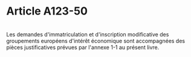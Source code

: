 # Article A123-50

<p><br/>Les demandes d'immatriculation et d'inscription modificative des groupements européens d'intérêt économique sont accompagnées des pièces justificatives prévues par l'annexe 1-1 au présent livre.</p>